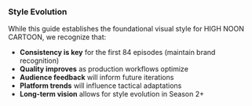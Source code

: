 ### Style Evolution

While this guide establishes the foundational visual style for HIGH NOON CARTOON, we recognize that:
- **Consistency is key** for the first 84 episodes (maintain brand recognition)
- **Quality improves** as production workflows optimize
- **Audience feedback** will inform future iterations
- **Platform trends** will influence tactical adaptations
- **Long-term vision** allows for style evolution in Season 2+
